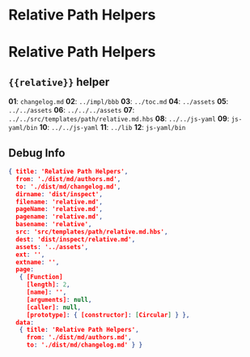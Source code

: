 # Relative Path Helpers


# Relative Path Helpers

## `{{relative}}` helper

**01**: `changelog.md`
**02**: `../impl/bbb`
**03**: `../toc.md`
**04**: `../assets`
**05**: `../../assets`
**06**: `../../../assets`
**07**: `../../src/templates/path/relative.md.hbs`
**08**: `../../js-yaml`
**09**: `js-yaml/bin`
**10**: `../../js-yaml`
**11**: `../lib`
**12**: `js-yaml/bin`

<a href="../../lib/assets/css/styles.css"></a> 
<a href="lib/assets/css/styles.css"></a> 
<a href="lib/assets/css/styles.css"></a> 
<a href="Dropbox/Development/generate/assemble/helper-lib-examples/lib/assets/css/styles.css"></a> 
<a href="../../assets/css/styles.css"></a> 
<a href="../../../../../../../assets/css/styles.css"></a> 



## Debug Info

``` json
{ title: 'Relative Path Helpers',
  from: './dist/md/authors.md',
  to: './dist/md/changelog.md',
  dirname: 'dist/inspect',
  filename: 'relative.md',
  pageName: 'relative.md',
  pagename: 'relative.md',
  basename: 'relative',
  src: 'src/templates/path/relative.md.hbs',
  dest: 'dist/inspect/relative.md',
  assets: '../assets',
  ext: '',
  extname: '',
  page: 
   { [Function]
     [length]: 2,
     [name]: '',
     [arguments]: null,
     [caller]: null,
     [prototype]: { [constructor]: [Circular] } },
  data: 
   { title: 'Relative Path Helpers',
     from: './dist/md/authors.md',
     to: './dist/md/changelog.md' } }
```

